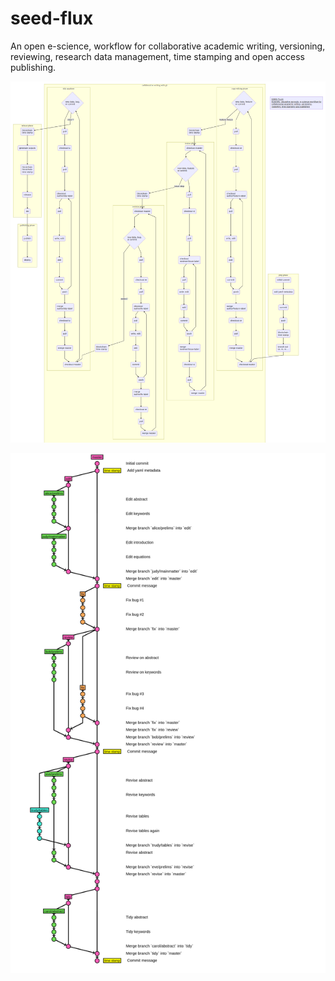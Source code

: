 # seed-flux
An open e-science, workflow for collaborative academic writing, versioning, reviewing, research data management, time stamping and open access publishing.

![seed flux](seed-flux.png)

![seed flux git flow](seed-flux_gitflow.png)

